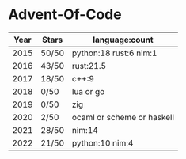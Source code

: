 # Advent-Of-Code
| Year             | Stars           | language:count         |
| ---------------- | --------------- | ---------------------- |
| 2015             | 50/50           | python:18 rust:6 nim:1 |
| 2016             | 43/50           | rust:21.5              |
| 2017             | 18/50           | c++:9                  |
| 2018             | 0/50            | lua or go              |
| 2019             | 0/50            | zig                    |
| 2020             | 2/50            | ocaml or scheme or haskell |
| 2021             | 28/50           | nim:14                 |
| 2022             | 21/50           | python:10 nim:4        |

